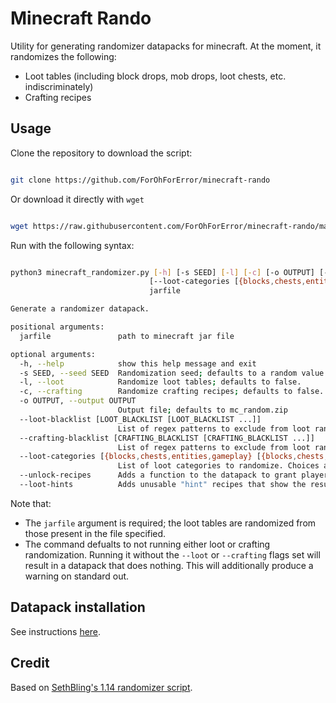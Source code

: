 # Minecraft Rando

Utility for generating randomizer datapacks for minecraft. At the moment, it randomizes the following:

* Loot tables (including block drops, mob drops, loot chests, etc. indiscriminately)
* Crafting recipes

## Usage

Clone the repository to download the script:

```bash

git clone https://github.com/ForOhForError/minecraft-rando

```

Or download it directly with ```wget```

```bash

wget https://raw.githubusercontent.com/ForOhForError/minecraft-rando/master/minecraft_randomizer.py

```

Run with the following syntax:

```bash

python3 minecraft_randomizer.py [-h] [-s SEED] [-l] [-c] [-o OUTPUT] [--loot-blacklist [LOOT_BLACKLIST [LOOT_BLACKLIST ...]]] [--crafting-blacklist [CRAFTING_BLACKLIST [CRAFTING_BLACKLIST ...]]]
                               [--loot-categories [{blocks,chests,entities,gameplay} [{blocks,chests,entities,gameplay} ...]]] [--unlock-recipes] [--loot-hints]
                               jarfile

Generate a randomizer datapack.

positional arguments:
  jarfile               path to minecraft jar file

optional arguments:
  -h, --help            show this help message and exit
  -s SEED, --seed SEED  Randomization seed; defaults to a random value
  -l, --loot            Randomize loot tables; defaults to false.
  -c, --crafting        Randomize crafting recipes; defaults to false.
  -o OUTPUT, --output OUTPUT
                        Output file; defaults to mc_random.zip
  --loot-blacklist [LOOT_BLACKLIST [LOOT_BLACKLIST ...]]
                        List of regex patterns to exclude from loot randomization; defaults to excluding shulker boxes.
  --crafting-blacklist [CRAFTING_BLACKLIST [CRAFTING_BLACKLIST ...]]
                        List of regex patterns to exclude from loot randomization; defaults to empty.
  --loot-categories [{blocks,chests,entities,gameplay} [{blocks,chests,entities,gameplay} ...]]
                        List of loot categories to randomize. Choices are [blocks | chests | entities | gameplay]. Defaults to all categories.
  --unlock-recipes      Adds a function to the datapack to grant players all recipes on joining the server. Defaults to false.
  --loot-hints          Adds unusable "hint" recipes that show the results of any 1-to-1 drops. Defaults to false.

```

Note that:

* The ```jarfile``` argument is required; the loot tables are randomized from those present in the file specified.
* The command defualts to not running either loot or crafting randomization. Running it without the ```--loot``` or ```--crafting``` flags set will result in a datapack that does nothing. This will additionally produce a warning on standard out.

## Datapack installation

See instructions [here](https://minecraft.fandom.com/wiki/Tutorials/Installing_a_data_pack).

## Credit

Based on [SethBling's 1.14 randomizer script](https://www.youtube.com/watch?v=3JEXAZOrykQ).
